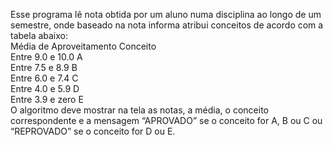 Esse programa  lê  nota obtida por um aluno numa
disciplina ao longo de um semestre, onde baseado na nota informa atribui 
conceitos de acordo com a tabela abaixo:
<br>
Média de Aproveitamento Conceito
<br>
Entre 9.0 e 10.0 A
<br>
Entre 7.5 e 8.9 B
<br>
Entre 6.0 e 7.4 C
<br>
Entre 4.0 e 5.9 D
<br>
Entre 3.9 e zero E
<br>
O algoritmo deve mostrar na tela as notas, a média, o conceito correspondente
e a mensagem “APROVADO” se o conceito for A, B ou C ou “REPROVADO” se o
conceito for D ou E.
